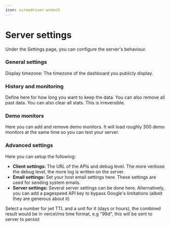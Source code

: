 ```yaml
---
icon: screwdriver-wrench
---
```


# Server settings

Under the Settings page, you can configure the server's behaviour.

### General settings

Display timezone: The timezone of the dashboard you publicly display.

### History and monitoring

Define here for how long you want to keep the data. You can also remove all past data. You can also clear all stats. This is irreversible.

### Demo monitors

Here you can add and remove demo monitors. It will load roughly 300 demo monitors at the same time so you can test your server.

### Advanced settings

Here you can setup the following:

* **Client settings:** The URL of the APIs and debug level. The more verbose the debug level, the more log is written on the server.
* **Email settings:** Set your host email settings here. These settings are used for sending system emails.
* **Server settings:** Several server settings can be done here. Alternatively, you can add a pagespeed API key to bypass Google's limitations (albeit they are generous about it)

Select a number for jwt TTL and a unit for it (days or hours), the combined result would be in vercel/ms time format, e.g "99d", this will be sent to server to persist
